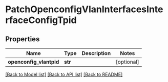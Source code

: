 # PatchOpenconfigVlanInterfacesInterfaceConfigTpid

## Properties
Name | Type | Description | Notes
------------ | ------------- | ------------- | -------------
**openconfig_vlantpid** | **str** |  | [optional] 

[[Back to Model list]](../README.md#documentation-for-models) [[Back to API list]](../README.md#documentation-for-api-endpoints) [[Back to README]](../README.md)


